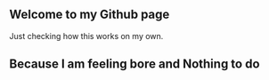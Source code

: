 ## Welcome to my Github page

Just checking how this works on my own.
## Because I am feeling bore and Nothing to do

